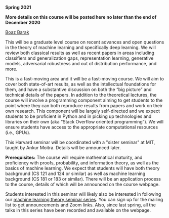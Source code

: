 
__Spring 2021__ 

__More details on this course will be posted here no later than the end of December 2020__

[Boaz Barak](https://boazbarak.org) 

This will be a graduate level course on recent advances and open questions in the theory of machine learning and specifically deep learning. We will review both classical results as well as recent papers in areas including classifiers and generalization gaps, representation learning, generative models, adversarial robustness and out of distribution performance, and more. 

This is a fast-moving area and it will be a fast-moving course. We will aim to cover both state-of-art results, as well as the intellectual foundations for them, and have a substantive discussion on both the “big picture” and technical details of the papers. In addition to the theoretical lectures, the course will involve a programming component aiming to get students to the point where they can both reproduce results from papers and work on their own research. This component will be largely self-directed and we expect students to be proficient in Python and in picking up technologies and libraries on their own (aka “Stack Overflow oriented programming”). We will ensure students have access to the appropriate computational resources (i.e., GPUs).

This Harvard seminar will be coordinated with a "sister seminar" at MIT, taught by Ankur Moitra. Details will be announced later.
 
__Prerequisites:__ The course will require mathematical maturity, and proficiency with proofs, probability, and information theory, as well as the basics of machine learning. We expect that students will have both theory background (CS 121 and 124 or similar) as well as machine learning background (CS 181 or 183 or similar). There will be an application process to the course, details of which will be announced on the course webpage.

Students interested in this seminar will likely also be interested in following our [machine learning theory seminar series](https://mltheory.org/#talks). You can sign up for the mailing list to get announcements and Zoom links. Also, since last spring, all the talks in this series have been recorded and available on the webpage.


